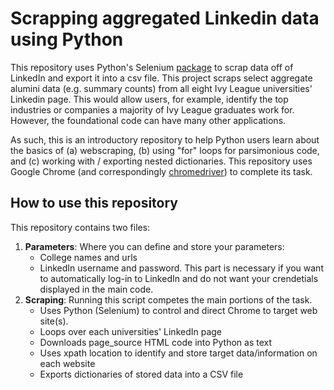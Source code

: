 # Scrapping aggregated Linkedin data using Python
This repository uses Python's Selenium [package](https://selenium-python.readthedocs.io/) to scrap data off of LinkedIn and export it into a csv file. This project scraps select aggregate alumini data (e.g. summary counts) from all eight Ivy League universities' Linkedin page. This would allow users, for example, identify the top industries or companies a majority of Ivy League graduates work for. However, the foundational code can have many other applications. 

As such, this is an introductory repository to help Python users learn about the basics of (a) webscraping, (b) using "for" loops for parsimonious code, and (c) working with / exporting nested dictionaries. This repository uses Google Chrome (and correspondingly [chromedriver](https://chromedriver.chromium.org/)) to complete its task. 

## How to use this repository
This repository contains two files:

1. **Parameters**: Where you can define and store your parameters:
    + College names and urls
    + LinkedIn username and password. This part is necessary if you want to automatically log-in to LinkedIn and do not want your crendetials displayed in the main code.  
2. **Scraping**: Running this script competes the main portions of the task. 
    + Uses Python (Selenium) to control and direct Chrome to target web site(s).
    + Loops over each universities' LinkedIn page
    + Downloads page_source HTML code into Python as text
    + Uses xpath location to identify and store target data/information on each website
    + Exports dictionaries of stored data into a CSV file

